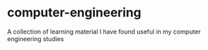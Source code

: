 # computer-engineering
A collection of learning material I have found useful in my computer engineering studies
